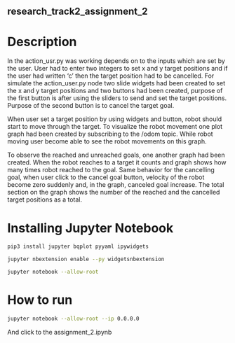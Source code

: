 ## research_track2_assignment_2 ##


# Description #

In the action_usr.py was working depends on to the inputs which are set by the user. User had to enter two integers to set x and y target positions and if the user had written ‘c’ then the target position had to be cancelled. For simulate the action_user.py node two slide widgets had been created to set the x and y target positions and two buttons had been created, purpose of the first button is after using the sliders to send and set the target positions. Purpose of the second button is to cancel the target goal. 

When user set a target position by using widgets and button, robot should start to move through the target. To visualize the robot movement one plot graph had been created by subscribing to the /odom topic. While robot moving user become able to see the robot movements on this graph. 

To observe the reached and unreached goals, one another graph had been created. When the robot reaches to a target it counts and graph shows how many times robot reached to the goal. Same behavior for the cancelling goal, when user click to the cancel goal button, velocity of the robot become zero suddenly and, in the graph, canceled goal increase. The total section on the graph shows the number of the reached and the cancelled target positions as a total. 

# Installing Jupyter Notebook #

```bash
pip3 install jupyter bqplot pyyaml ipywidgets
```

```bash
jupyter nbextension enable --py widgetsnbextension
```

```bash
jupyter notebook --allow-root
```

# How to run  #

```bash
jupyter notebook --allow-root --ip 0.0.0.0
```
And click to the assignment_2.ipynb


